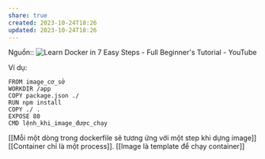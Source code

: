 ```yaml
---
share: true
created: 2023-10-24T18:26
updated: 2023-10-24T18:26
---
```

Nguồn:: ![Learn Docker in 7 Easy Steps - Full Beginner's Tutorial - YouTube](https://youtu.be/gAkwW2tuIqE?si=hvz8xyWfGNlOUCqr)

Ví dụ:
```docker
FROM image_cơ_sở
WORKDIR /app
COPY package.json ./
RUN npm install
COPY ./ .
EXPOSE 80
CMD lệnh_khi_image_được_chạy

```
[[Mỗi một dòng trong dockerfile sẽ tương ứng với một step khi dựng image]]
[[Container chỉ là một process]]. [[Image là template để chạy container]] 
